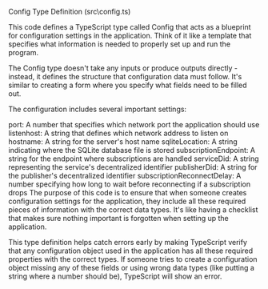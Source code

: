 Config Type Definition (src\config.ts)

This code defines a TypeScript type called Config that acts as a blueprint for configuration settings in the application. Think of it like a template that specifies what information is needed to properly set up and run the program.

The Config type doesn't take any inputs or produce outputs directly - instead, it defines the structure that configuration data must follow. It's similar to creating a form where you specify what fields need to be filled out.

The configuration includes several important settings:

port: A number that specifies which network port the application should use
listenhost: A string that defines which network address to listen on
hostname: A string for the server's host name
sqliteLocation: A string indicating where the SQLite database file is stored
subscriptionEndpoint: A string for the endpoint where subscriptions are handled
serviceDid: A string representing the service's decentralized identifier
publisherDid: A string for the publisher's decentralized identifier
subscriptionReconnectDelay: A number specifying how long to wait before reconnecting if a subscription drops
The purpose of this code is to ensure that when someone creates configuration settings for the application, they include all these required pieces of information with the correct data types. It's like having a checklist that makes sure nothing important is forgotten when setting up the application.

This type definition helps catch errors early by making TypeScript verify that any configuration object used in the application has all these required properties with the correct types. If someone tries to create a configuration object missing any of these fields or using wrong data types (like putting a string where a number should be), TypeScript will show an error.